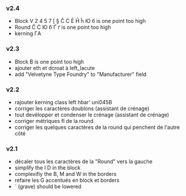 ### v2.4
- Block V 2 4 5 7 [ § Ĉ Ċ Ē Ĥ ĥ Ю б is one point too high
- Round Ĉ Ċ Ю б Ґ ґ is one point too high
- kerning ГA

### v2.3
- Block B is one point too high
- ajouter eth et dcroat à left_Iacute
- add "Velvetyne Type Foundry" to "Manufacturer" field

### v2.2
- rajouter kerning class left hbar' uni045B
- corriger les caractères doublons (assistant de crénage)
- tout devélopper et condenser le crénage (assistant de crénage)
- corriger métriques fl de la round
- corriger les quelques caractères de la round qui penchent de l'autre côté

### v2.1
- décaler tous les caractères de la "Round" vers la gauche
- simplify the I D in the block
- complexifiy the B, M and W in the borders
- refaire les G accentués en block et borders
- ` (grave) should be lowered
